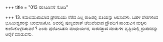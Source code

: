 +++
title = "013 ಸರಸಿಜಾನನೆ ನೋಡಿ"

+++
13. ಕಮಲಮುಖಿಯಾದ ದ್ರೌಪದಿಯು ನೆರೆದ ಎಲ್ಲ ರಾಜರಲ್ಲಿ ಪತಿಯನ್ನು ಆರಿಸುವಳು. ಬಹಳ ದೇಶಗಳಿಂದ ಭೂಮೀಶ್ವರರನ್ನು ಬರಮಾಡಿಕೋ. ಅವರಲ್ಲಿ ಪುಣ್ಯವಶಾತ್ ಚೆಲುವೆಯಾದ ದ್ರೌಪದಿಗೆ ಪಾಂಡುವಿನ ಮಕ್ಕಳು ಕಾಣಿಸಿಕೊಳ್ಳದಿರುವರೆ ? ಎಂದು ಪುರೋಹಿತನು ಮಾಧುರ್ಯದ, ಸಾರವತ್ತಾದ ಮಾತುಗಳ ವೃಷ್ಟಿಯಲ್ಲಿ ದ್ರುಪದನನ್ನು ಆರೈಕೆ ಮಾಡುವನು.
